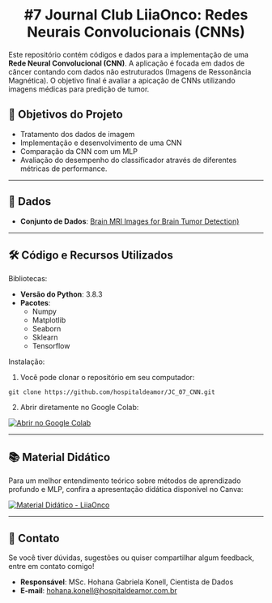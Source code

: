 ## <h1 align="center"> #7 Journal Club LiiaOnco: Redes Neurais Convolucionais (CNNs) </h1>

Este repositório contém códigos e dados para a implementação de uma **Rede Neural Convolucional (CNN)**. 
A aplicação é focada em dados de câncer contando com dados não estruturados (Imagens de Ressonância Magnética).
O objetivo final é avaliar a apicação de CNNs utilizando imagens médicas para predição de tumor.

## 📌 Objetivos do Projeto

- Tratamento dos dados de imagem 
- Implementação e desenvolvimento de uma CNN
- Comparação da CNN com um MLP
- Avaliação do desempenho do classificador através de diferentes métricas de performance.
---
## 📂 Dados

- **Conjunto de Dados**: [Brain MRI Images for Brain Tumor Detection)](https://www.kaggle.com/datasets/navoneel/brain-mri-images-for-brain-tumor-detection)
---
## 🛠️ Código e Recursos Utilizados

Bibliotecas:
- **Versão do Python**: 3.8.3
- **Pacotes**:
  - Numpy
  - Matplotlib
  - Seaborn
  - Sklearn
  - Tensorflow

Instalação:
1. Você pode clonar o repositório em seu computador:
```
git clone https://github.com/hospitaldeamor/JC_07_CNN.git
```
2. Abrir diretamente no Google Colab:

[![Abrir no Google Colab](https://colab.research.google.com/assets/colab-badge.svg)](https://colab.research.google.com/drive/1XGlRn1qJ0uQBKDxlA-H5Sw41k6fT31ic?usp=sharing)

---
## 📚 **Material Didático**

Para um melhor entendimento teórico sobre métodos de aprendizado profundo e MLP, confira a apresentação didática disponível no Canva: 

[![Material Didático - LiiaOnco](https://camo.githubusercontent.com/b33cc3e1cd2ab321366232df2d58de96284f7b552582495bfbd8241f2e32dbed/68747470733a2f2f696d672e736869656c64732e696f2f62616467652f43616e76612d41627269725f4d6174657269616c2d626c75653f7374796c653d666f722d7468652d6261646765266c6f676f3d63616e7661)](https://www.canva.com/design/DAGeciYgwc0/rvrAhYfBfLuWL3vL2GhLTg/view?utm_content=DAGeciYgwc0&utm_campaign=designshare&utm_medium=link2&utm_source=uniquelinks&utlId=hb58ae430ee)

---
## 💬 **Contato**

Se você tiver dúvidas, sugestões ou quiser compartilhar algum feedback, entre em contato comigo!

- **Responsável**: MSc. Hohana Gabriela Konell, Cientista de Dados
- **E-mail**: [hohana.konell@hospitaldeamor.com.br](mailto:hohana.konell@hospitaldeamor.com.br)



